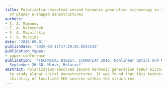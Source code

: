 ```yaml
---
title: Polarization-resolved second harmonic generation microscopy in studies of chirality
  of planar G-shaped nanostructures
authors:
- I. A. Mamonov
- E. A. Kolmychek
- S. A. Magnitskiy
- T. V. Murzina
date: '2016-09-01'
publishDate: '2025-03-15T17:29:02.855214Z'
publication_types:
- paper-conference
publication: '*TECHNICAL DIGEST, ICONO/LAT 2016, Nonlinear Optics and Novel Phenomena,
  September 26-30, Minsk, Belarus*'
abstract: Polarization-resolved second harmonic generation (SHG) microscopy is applied
  to study planar chiral nanostructures. It was found that this technique reveals
  chirality of localized SHG sources within the structures
---
```


